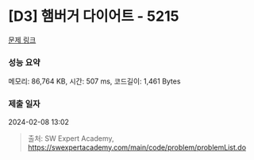 # [D3] 햄버거 다이어트 - 5215 

[문제 링크](https://swexpertacademy.com/main/code/problem/problemDetail.do?contestProbId=AWT-lPB6dHUDFAVT) 

### 성능 요약

메모리: 86,764 KB, 시간: 507 ms, 코드길이: 1,461 Bytes

### 제출 일자

2024-02-08 13:02



> 출처: SW Expert Academy, https://swexpertacademy.com/main/code/problem/problemList.do